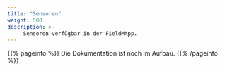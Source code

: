 ```yaml
---
title: "Sensoren"
weight: 500
description: >-
     Sensoren verfügbar in der FieldMApp.
---
```


{{% pageinfo %}}
Die Dokumentation ist noch im Aufbau.
{{% /pageinfo %}}
